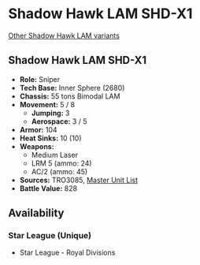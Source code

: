 # Shadow Hawk LAM SHD-X1

[Other Shadow Hawk LAM variants](../shadow_hawk_lam.md)

## Shadow Hawk LAM SHD-X1
- **Role:** Sniper
- **Tech Base:** Inner Sphere (2680)
- **Chassis:** 55 tons Bimodal LAM
- **Movement:** 5 / 8
  - **Jumping:** 3
  - **Aerospace:** 3 / 5
- **Armor:** 104
- **Heat Sinks:** 10 (10)
- **Weapons:**
  - Medium Laser
  - LRM 5 (ammo: 24)
  - AC/2 (ammo: 45)
- **Sources:** TRO3085, [Master Unit List](http://masterunitlist.info/Unit/Details/5039/shadow-hawk-lam-shd-x1)
- **Battle Value:** 828

## Availability

### Star League (Unique)
- Star League - Royal Divisions

